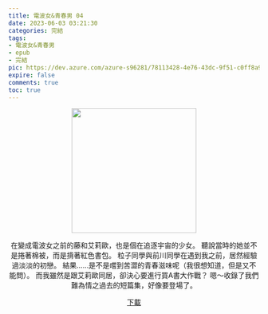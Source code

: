 ```yaml
---
title: 電波女&青春男 04
date: 2023-06-03 03:21:30
categories: 完結
tags:
- 電波女&青春男
- epub
- 完結
pic: https://dev.azure.com/azure-s96281/78113428-4e76-43dc-9f51-c0ff8a913055/_apis/git/repositories/a379171b-de46-4c10-9b0d-00da23959885/items?path=/Epub%20Cover/%E9%9B%BB%E6%B3%A2%E5%A5%B3%26%E9%9D%92%E6%98%A5%E7%94%B7-04.jpg&versionDescriptor%5BversionOptions%5D=0&versionDescriptor%5BversionType%5D=0&versionDescriptor%5Bversion%5D=main&resolveLfs=true&%24format=octetStream&api-version=5.0
expire: false
comments: true
toc: true
---
```


<div style="text-align:center" class="kratos-post-content">

<img width="250px" src="https://dev.azure.com/azure-s96281/78113428-4e76-43dc-9f51-c0ff8a913055/_apis/git/repositories/a379171b-de46-4c10-9b0d-00da23959885/items?path=/Epub%20Cover/%E9%9B%BB%E6%B3%A2%E5%A5%B3%26%E9%9D%92%E6%98%A5%E7%94%B7-04.jpg&versionDescriptor%5BversionOptions%5D=0&versionDescriptor%5BversionType%5D=0&versionDescriptor%5Bversion%5D=main&resolveLfs=true&%24format=octetStream&api-version=5.0">

<p>
在變成電波女之前的藤和艾莉歐，也是個在追逐宇宙的少女。
聽說當時的她並不是捲著棉被，而是揹著紅色書包。
粒子同學與前川同學在遇到我之前，居然經驗過淡淡的初戀。
結果……是不是嚐到苦澀的青春滋味呢（我很想知道，但是又不能問）。
而我雖然是跟艾莉歐同居，卻決心要進行買A書大作戰？
嗯～收錄了我們難為情之過去的短篇集，好像要登場了。
</p>

<p>
<a href="https://epubdatabase.azurewebsites.net/EBOOKS/EPUB/完結/電波女與青春男/%E9%9B%BB%E6%B3%A2%E5%A5%B3%E8%88%87%E9%9D%92%E6%98%A5%E7%94%B7%20%E7%AC%AC4%E5%8D%B7.epub?download=1">下載</a>
</p>

</div>

